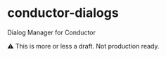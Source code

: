 # conductor-dialogs
Dialog Manager for Conductor

:warning: This is more or less a draft. Not production ready.
